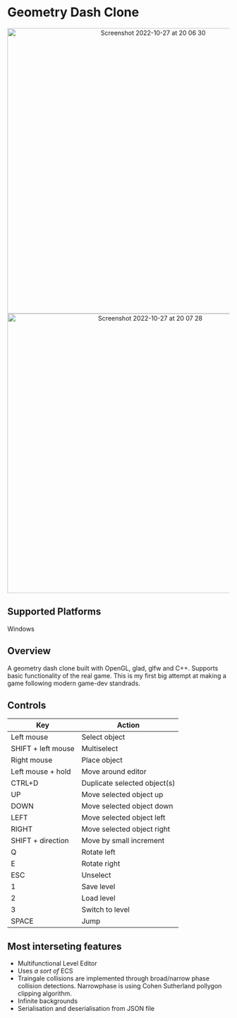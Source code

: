 # Geometry Dash Clone 
<p align="center">
<img width="645" alt="Screenshot 2022-10-27 at 20 06 30" src="https://user-images.githubusercontent.com/84919282/198377124-1cdf45a4-e9eb-437d-b4f3-5e67c2022019.png">
<img width="632" alt="Screenshot 2022-10-27 at 20 07 28" src="https://user-images.githubusercontent.com/84919282/198377306-52116b4b-0b95-4f87-bcac-e9acde19a046.png">
</p>

## Supported Platforms
Windows

## Overview
A geometry dash clone built with OpenGL, glad, glfw and C++. Supports basic functionality of the real game. This is my first big attempt at making a game following modern game-dev standrads.

## Controls
| Key               | Action                     |
|-------------------|----------------------------|
| Left mouse        | Select object              |
| SHIFT + left mouse| Multiselect                |
| Right mouse       | Place object               |
| Left mouse + hold | Move around editor         |
| CTRL+D            | Duplicate selected object(s)|
| UP                | Move selected object up    |
| DOWN              | Move selected object down  |
| LEFT              | Move selected object left  |
| RIGHT             | Move selected object right |
| SHIFT + direction | Move by small increment    |
| Q                 | Rotate left                |
| E                 | Rotate right               |
| ESC               | Unselect                   |
| 1                 | Save level                 |
| 2                 | Load level                 |
| 3                 | Switch to level            |
| SPACE             | Jump                       |



## Most interseting features
- Multifunctional Level Editor
- Uses *a sort of* ECS
- Traingale collisions are implemented through broad/narrow phase collision detections. Narrowphase is using Cohen Sutherland pollygon clipping algorithm.
- Infinite backgrounds
- Serialisation and deserialisation from JSON file
